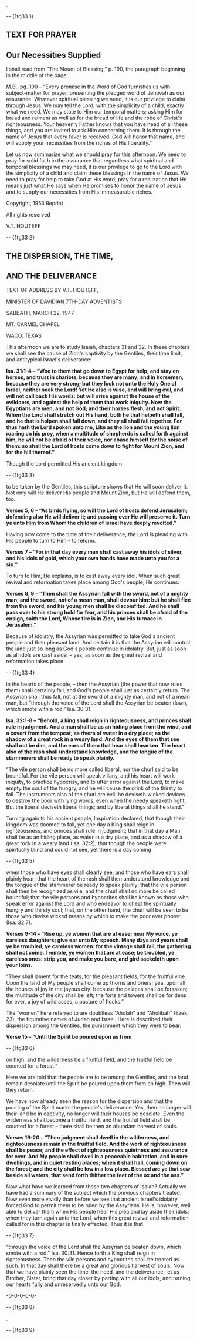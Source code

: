 .

 -- {1tg33 1}   
  
  TEXT FOR PRAYER
---------------

Our Necessities Supplied
------------------------

 I shall read from “The Mount of Blessing,” p. 190, the paragraph beginning in the middle of the page:

M.B., pg. 190 – “Every promise in the Word of God furnishes us with subject-matter for prayer, presenting the pledged word of Jehovah as our assurance. Whatever spiritual blessing we need, it is our privilege to claim through Jesus. We may tell the Lord, with the simplicity of a child, exactly what we need. We may state to Him our temporal matters; asking Him for bread and raiment as well as for the bread of life and the robe of Christ's righteousness. Your heavenly Father knows that you have need of all these things, and you are invited to ask Him concerning them. It is through the name of Jesus that every favor is received. God will honor that name, and will supply your necessities from the riches of His liberality.”

 Let us now summarize what we should pray for this afternoon. We need to pray for solid faith in the assurance that regardless what spiritual and temporal blessings we may need, it is our privilege to go to the Lord with the simplicity of a child and claim these blessings in the name of Jesus. We need to pray for help to take God at His word; pray for a realization that He means just what He says when He promises to honor the name of Jesus and to supply our necessities from His immeasurable riches.

Copyright, 1953 Reprint

All rights reserved

V.T. HOUTEFF

 -- {1tg33 2}   
  
  **THE DISPERSION, THE TIME,**
-----------------------------

AND THE DELIVERANCE
-------------------

TEXT OF ADDRESS BY V.T. HOUTEFF,

MINISTER OF DAVIDIAN 7TH-DAY ADVENTISTS

SABBATH, MARCH 22, 1947

MT. CARMEL CHAPEL

WACO, TEXAS

 This afternoon we are to study Isaiah, chapters 31 and 32. In these chapters we shall see the cause of Zion's captivity by the Gentiles, their time limit, and antitypical Israel's deliverance:

**Isa. 31:1-4 – “Woe to them that go down to Egypt for help; and stay on horses, and trust in chariots, because they are many; and in horsemen, because they are very strong; but they look not unto the Holy One of Israel, neither seek the Lord! Yet He also is wise, and will bring evil, and will not call back His words: but will arise against the house of the evildoers, and against the help of them that work iniquity. Now the Egyptians are men, and not God; and their horses flesh, and not Spirit. When the Lord shall stretch out His hand, both he that helpeth shall fall, and he that is holpen shall fall down, and they all shall fail together. For thus hath the Lord spoken unto me, Like as the lion and the young lion roaring on his prey, when a multitude of shepherds is called forth against him, he will not be afraid of their voice, nor abase himself for the noise of them: so shall the Lord of hosts come down to fight for Mount Zion, and for the hill thereof.”**

 Though the Lord permitted His ancient kingdom

 -- {1tg33 3}   
  
  to be taken by the Gentiles, this scripture shows that He will soon deliver it. Not only will He deliver His people and Mount Zion, but He will defend them, too.

**Verses 5, 6 – “As birds flying, so will the Lord of hosts defend Jerusalem; defending also He will deliver it; and passing over He will preserve it. Turn ye unto Him from Whom the children of Israel have deeply revolted.”**

 Having now come to the time of their deliverance, the Lord is pleading with His people to turn to Him – to reform.

**Verses 7 – “For in that day every man shall cast away his idols of silver, and his idols of gold, which your own hands have made unto you for a sin.”**

 To turn to Him, He explains, is to cast away every idol. When such great revival and reformation takes place among God's people, He continues:

**Verses 8, 9 – “Then shall the Assyrian fall with the sword, not of a mighty man; and the sword, not of a mean man, shall devour him: but he shall flee from the sword, and his young men shall be discomfited. And he shall pass over to his strong hold for fear, and his princes shall be afraid of the ensign, saith the Lord, Whose fire is in Zion, and His furnace in Jerusalem.”**

 Because of idolatry, the Assyrian was permitted to take God's ancient people and their pleasant land. And certain it is that the Assyrian will control the land just so long as God's people continue in idolatry. But, just as soon as all idols are cast aside, – yes, as soon as the great revival and reformation takes place

 -- {1tg33 4}   
  
  in the hearts of the people, – then the Assyrian (the power that now rules them) shall certainly fall, and God's people shall just as certainly return. The Assyrian shall thus fall, not at the sword of a mighty man, and not of a mean man, but “through the voice of the Lord shall the Assyrian be beaten down, which smote with a rod.” Isa. 30:31.

**Isa. 32:1-8 – “Behold, a king shall reign in righteousness, and princes shall rule in judgment. And a man shall be as an hiding place from the wind, and a covert from the tempest; as rivers of water in a dry place; as the shadow of a great rock in a weary land. And the eyes of them that see shall not be dim, and the ears of them that hear shall hearken. The heart also of the rash shall understand knowledge, and the tongue of the stammerers shall be ready to speak plainly.**

 “The vile person shall be no more called liberal, nor the churl said to be bountiful. For the vile person will speak villany, and his heart will work iniquity, to practice hypocrisy, and to utter error against the Lord, to make empty the soul of the hungry, and he will cause the drink of the thirsty to fail. The instruments also of the churl are evil: he deviseth wicked devices to destroy the poor with lying words, even when the needy speaketh right. But the liberal deviseth liberal things; and by liberal things shall he stand.”

 Turning again to his ancient people, Inspiration declared, that though their kingdom was doomed to fall, yet one day a King shall reign in righteousness, and princes shall rule in judgment; that in that day a Man shall be as an hiding place, as water in a dry place, and as a shadow of a great rock in a weary land (Isa. 32:2); that though the people were spiritually blind and could not see, yet there is a day coming

 -- {1tg33 5}   
  
  when those who have eyes shall clearly see, and those who have ears shall plainly hear; that the heart of the rash shall then understand knowledge and the tongue of the stammerer be ready to speak plainly; that the vile person shall then be recognized as vile, and the churl shall no more be called bountiful; that the vile persons and hypocrites shall be known as those who speak error against the Lord and who endeavor to cheat the spiritually hungry and thirsty soul; that, on the other hand, the churl will be seen to be those who devise wicked means by which to make the poor ever poorer (Isa. 32:7).

**Verses 9-14 – “Rise up, ye women that are at ease; hear My voice, ye careless daughters; give ear unto My speech. Many days and years shall ye be troubled, ye careless women: for the vintage shall fail, the gathering shall not come. Tremble, ye women that are at ease; be troubled, ye careless ones: strip you, and make you bare, and gird sackcloth upon your loins.**

 “They shall lament for the teats, for the pleasant fields, for the fruitful vine. Upon the land of My people shall come up thorns and briers; yea, upon all the houses of joy in the joyous city: because the palaces shall be forsaken; the multitude of the city shall be left; the forts and towers shall be for dens for ever, a joy of wild asses, a pasture of flocks.”

 The “women” here referred to are doubtless “Aholah” and “Aholibah” (Ezek. 23), the figurative names of Judah and Israel. Here is described their dispersion among the Gentiles, the punishment which they were to bear.

**Verse 15 – “Until the Spirit be poured upon us from**

 -- {1tg33 6}   
  
  on high, and the wilderness be a fruitful field, and the fruitful field be counted for a forest.”

 Here we are told that the people are to be among the Gentiles, and the land remain desolate until the Spirit be poured upon them from on high. Then will they return.

 We have now already seen the reason for the dispersion and that the pouring of the Spirit marks the people's deliverance. Yes, then no longer will their land be in captivity, no longer will their houses be desolate. Even the wilderness shall become a fruitful field, and the fruitful field shall be counted for a forest – there shall be then an abundant harvest of souls.

**Verses 16-20 – “Then judgment shall dwell in the wilderness, and righteousness remain in the fruitful field. And the work of righteousness shall be peace; and the effect of righteousness quietness and assurance for ever. And My people shall dwell in a peaceable habitation, and in sure dwellings, and in quiet resting places; when it shall hail, coming down on the forest; and the city shall be low in a low place. Blessed are ye that sow beside all waters, that send forth thither the feet of the ox and the ass.”**

 Now what have we learned from these two chapters of Isaiah? Actually we have had a summary of the subject which the previous chapters treated. Now even more vividly than before we see that ancient Israel's idolatry forced God to permit them to be ruled by the Assyrians. He is, however, well able to deliver them when His people hear His plea and lay aside their idols; when they turn again unto the Lord, when this great revival and reformation called for in this chapter is finally effected. Thus it is that

 -- {1tg33 7}   
  
  “through the voice of the Lord shall the Assyrian be beaten down, which smote with a rod.” Isa. 30:31. Hence forth a King shall reign in righteousness. Then the vile persons and hypocrites shall be treated as such. In that day shall there be a great and glorious harvest of souls. Now that we have plainly seen the time, the need, and the deliverance, let us Brother, Sister, bring that day closer by parting with all our idols, and turning our hearts fully and unreservedly unto our God.

-0-0-0-0-0-

 -- {1tg33 8}   
  
  .

 -- {1tg33 9}   
  
  